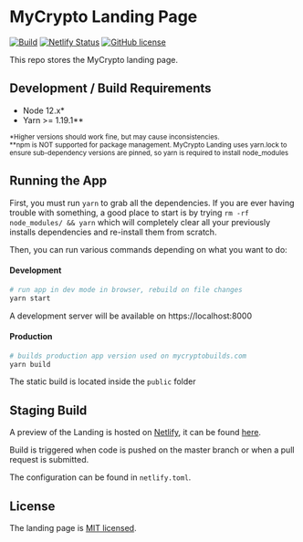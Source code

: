 # MyCrypto Landing Page

[![Build](https://github.com/MyCryptoHQ/landing/workflows/Jest/badge.svg?branch=master)](https://github.com/MyCryptoHQ/landing/actions)
[![Netlify Status](https://api.netlify.com/api/v1/badges/3f986ce6-5db1-43e6-bb21-80f029c4111f/deploy-status)](https://app.netlify.com/sites/myc-landing/deploys)
[![GitHub license](https://img.shields.io/badge/license-MIT-blue.svg)](./LICENSE)

This repo stores the MyCrypto landing page.

## Development / Build Requirements

- Node 12.x\*
- Yarn >= 1.19.1\*\*

<sub>\*Higher versions should work fine, but may cause inconsistencies.</sub>
<br />
<sub>\*\*npm is NOT supported for package management. MyCrypto Landing uses yarn.lock to ensure sub-dependency versions are pinned, so yarn is required to install node_modules</sub>
<br />

## Running the App

First, you must run `yarn` to grab all the dependencies. If you are ever having trouble with something, a good place to start is by trying `rm -rf node_modules/ && yarn` which will completely clear all your previously installs dependencies and re-install them from scratch.

Then, you can run various commands depending on what you want to do:

#### Development

```bash
# run app in dev mode in browser, rebuild on file changes
yarn start
```

A development server will be available on https://localhost:8000

#### Production

```bash
# builds production app version used on mycryptobuilds.com
yarn build
```

The static build is located inside the `public` folder

## Staging Build

A preview of the Landing is hosted on [Netlify](https://app.netlify.com/), it can be found [here](https://myc-landing.netlify.app/).

Build is triggered when code is pushed on the master branch or when a pull request is submitted.

The configuration can be found in `netlify.toml`.

## License

The landing page is [MIT licensed](./LICENSE).
